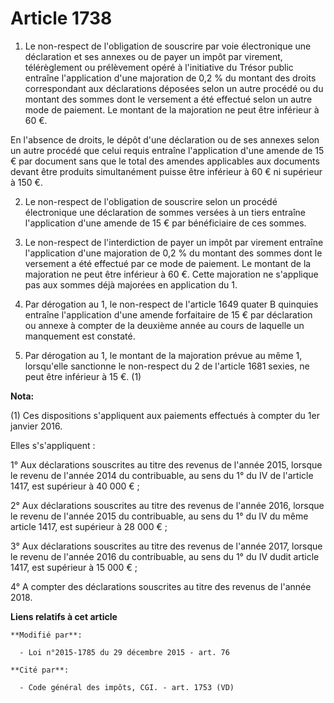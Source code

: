 # Article 1738

1. Le non-respect de l'obligation de souscrire par voie électronique une déclaration et ses annexes ou de payer un impôt par
virement, télérèglement ou prélèvement opéré à l'initiative du Trésor public entraîne l'application d'une majoration de 0,2 %
du montant des droits correspondant aux déclarations déposées selon un autre procédé ou du montant des sommes dont le
versement a été effectué selon un autre mode de paiement. Le montant de la majoration ne peut être inférieur à 60 €.

En l'absence de droits, le dépôt d'une déclaration ou de ses annexes selon un autre procédé que celui requis entraîne
l'application d'une amende de 15 € par document sans que le total des amendes applicables aux documents devant être produits
simultanément puisse être inférieur à 60 € ni supérieur à 150 €.

2. Le non-respect de l'obligation de souscrire selon un procédé électronique une déclaration de sommes versées à un tiers
entraîne l'application d'une amende de 15 € par bénéficiaire de ces sommes.

3. Le non-respect de l'interdiction de payer un impôt par virement entraîne l'application d'une majoration de 0,2 % du
montant des sommes dont le versement a été effectué par ce mode de paiement. Le montant de la majoration ne peut être
inférieur à 60 €. Cette majoration ne s'applique pas aux sommes déjà majorées en application du 1. 

4. Par dérogation au 1, le non-respect de l'article 1649 quater B quinquies entraîne l'application d'une amende forfaitaire
de 15 € par déclaration ou annexe à compter de la deuxième année au cours de laquelle un manquement est constaté. 

5. Par dérogation au 1, le montant de la majoration prévue au même 1, lorsqu'elle sanctionne le non-respect du 2 de l'article
1681 sexies, ne peut être inférieur à 15 €. (1)

**Nota:**

(1) Ces dispositions s'appliquent aux paiements effectués à compter du 1er janvier 2016.

Elles s's'appliquent : 

1° Aux déclarations souscrites au titre des revenus de l'année 2015, lorsque le revenu de l'année 2014 du contribuable, au
sens du 1° du IV de l'article 1417, est supérieur à 40 000 € ; 

2° Aux déclarations souscrites au titre des revenus de l'année 2016, lorsque le revenu de l'année 2015 du contribuable, au
sens du 1° du IV du même article 1417, est supérieur à 28 000 € ; 

3° Aux déclarations souscrites au titre des revenus de l'année 2017, lorsque le revenu de l'année 2016 du contribuable, au
sens du 1° du IV dudit article 1417, est supérieur à 15 000 € ; 

4° A compter des déclarations souscrites au titre des revenus de l'année 2018.

**Liens relatifs à cet article**

	**Modifié par**:

	  - Loi n°2015-1785 du 29 décembre 2015 - art. 76

	**Cité par**:

	  - Code général des impôts, CGI. - art. 1753 (VD)
